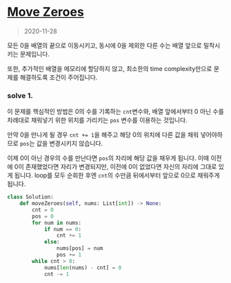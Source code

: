 # [Move Zeroes](https://leetcode.com/explore/interview/card/top-interview-questions-easy/92/array/567/)

> 2020-11-28

모든 0을 배열의 끝으로 이동시키고, 동시에 0을 제외한 다른 수는 배열 앞으로 밀착시키는 문제입니다.

또한, 추가적인 배열을 메모리에 할당하지 않고, 최소한의 time complexity만으로 문제를 해결하도록 조건이 주어집니다.

### solve 1.
이 문제를 핵심적인 방법은 0의 수를 기록하는 `cnt`변수와, 배열 앞에서부터 0 아닌 수를 차례대로 채워넣기 위한 위치를 가리키는 `pos` 변수를 이용하는 것입니다.

만약 0을 만나게 될 경우 `cnt += 1`을 해주고 해당 0의 위치에 다른 값을 채워 넣어야하므로 `pos`는 값을 변경시키지 않습니다.

이제 0이 아닌 경우의 수를 만난다면 `pos`의 자리에 해당 값을 채우게 됩니다. 이때 이전에 0이 존재했었다면 자리가 변경되지만, 이전에 0이 없었다면 자신의 자리에 그대로 있게 됩니다.
loop를 모두 순회한 후엔 `cnt`의 수만큼 뒤에서부터 앞으로 0으로 채워주게 됩니다.

```python
class Solution:
    def moveZeroes(self, nums: List[int]) -> None:
        cnt = 0
        pos = 0
        for num in nums:
            if num == 0:
                cnt += 1
            else:
                nums[pos] = num
                pos += 1
        while cnt > 0:
            nums[len(nums) - cnt] = 0
            cnt -= 1
``` 